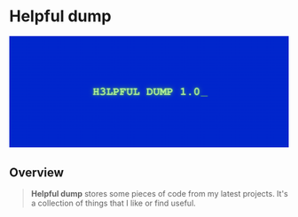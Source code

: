 # Helpful dump

![Banner here my friends](https://github.com/viktoriabakun/h3lPful_dUmP/blob/media/h3lPful_dUmP.gif)

## Overview

>**Helpful dump** stores some pieces of code from my latest projects. It's a collection of things that I like or find useful.